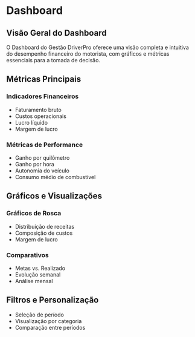 # Dashboard

## Visão Geral do Dashboard

O Dashboard do Gestão DriverPro oferece uma visão completa e intuitiva do desempenho financeiro do motorista, com gráficos e métricas essenciais para a tomada de decisão.

## Métricas Principais

### Indicadores Financeiros
- Faturamento bruto
- Custos operacionais
- Lucro líquido
- Margem de lucro

### Métricas de Performance
- Ganho por quilômetro
- Ganho por hora
- Autonomia do veículo
- Consumo médio de combustível

## Gráficos e Visualizações

### Gráficos de Rosca
- Distribuição de receitas
- Composição de custos
- Margem de lucro

### Comparativos
- Metas vs. Realizado
- Evolução semanal
- Análise mensal

## Filtros e Personalização
- Seleção de período
- Visualização por categoria
- Comparação entre períodos